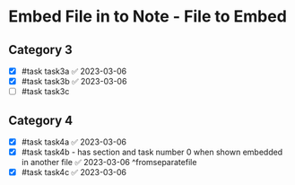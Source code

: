 # Embed File in to Note - File to Embed

## Category 3

- [x] #task task3a ✅ 2023-03-06
- [x] #task task3b ✅ 2023-03-06
- [ ] #task task3c

## Category 4

- [x] #task task4a ✅ 2023-03-06
- [x] #task task4b - has section and task number 0 when shown embedded in another file ✅ 2023-03-06 ^fromseparatefile
- [x] #task task4c ✅ 2023-03-06
